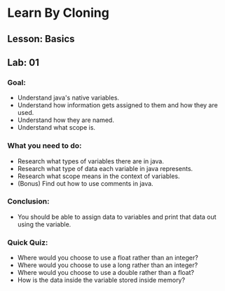 # Learn By Cloning
## Lesson: Basics
## Lab: 01

### Goal:
- Understand java's native variables.
- Understand how information gets assigned to them and how they are used.
- Understand how they are named.
- Understand what scope is.

### What you need to do:
- Research what types of variables there are in java.
- Research what type of data each variable in java represents.
- Research what scope means in the context of variables.
- (Bonus) Find out how to use comments in java.

### Conclusion:
- You should be able to assign data to variables and print that data out using the variable.

### Quick Quiz:
- Where would you choose to use a float rather than an integer?
- Where would you choose to use a long rather than an integer?
- Where would you choose to use a double rather than a float?
- How is the data inside the variable stored inside memory?